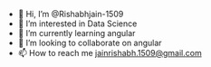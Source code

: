 - 👋 Hi, I’m @Rishabhjain-1509
- 👀 I’m interested in Data Science
- 🌱 I’m currently learning angular
- 💞️ I’m looking to collaborate on angular
- 📫 How to reach me jainrishabh.1509@gmail.com

<!---
Rishabhjain-1509/Rishabhjain-1509 is a ✨ special ✨ repository because its `README.md` (this file) appears on your GitHub profile.
You can click the Preview link to take a look at your changes.
--->
